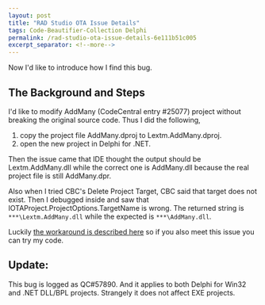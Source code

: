 ```yaml
---
layout: post
title: "RAD Studio OTA Issue Details"
tags: Code-Beautifier-Collection Delphi
permalink: /rad-studio-ota-issue-details-6e111b51c005
excerpt_separator: <!--more-->
---
```

Now I'd like to introduce how I find this bug.
<!--more-->

## The Background and Steps

I'd like to modify AddMany (CodeCentral entry #25077) project without breaking the original source code. Thus I did the following,

1. copy the project file AddMany.dproj to Lextm.AddMany.dproj.
1. open the new project in Delphi for .NET.

Then the issue came that IDE thought the output should be Lextm.AddMany.dll while the correct one is AddMany.dll because the real project file is still AddMany.dpr.

Also when I tried CBC's Delete Project Target, CBC said that target does not exist. Then I debugged inside and saw that IOTAProject.ProjectOptions.TargetName is wrong. The returned string is `***\Lextm.AddMany.dll` while the expected is `***\AddMany.dll`.

Luckily [the workaround is described here](/rad-studio-ota-issue-details-6e111b51c005) so if you also meet this issue you can try my code.

## Update:

This bug is logged as QC#57890. And it applies to both Delphi for Win32 and .NET DLL/BPL projects. Strangely it does not affect EXE projects.
